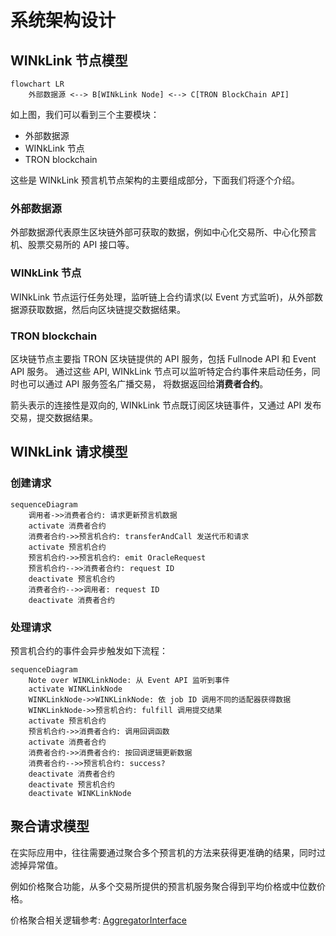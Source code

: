 # 系统架构设计
<!-- Architecture Overview -->

## WINkLink 节点模型

```mermaid
flowchart LR
    外部数据源 <--> B[WINkLink Node] <--> C[TRON BlockChain API]
```

如上图，我们可以看到三个主要模块：

* 外部数据源
* WINkLink 节点
* TRON blockchain

这些是 WINkLink 预言机节点架构的主要组成部分，下面我们将逐个介绍。

### 外部数据源

外部数据源代表原生区块链外部可获取的数据，例如中心化交易所、中心化预言机、股票交易所的 API 接口等。

### WINkLink 节点

WINkLink 节点运行任务处理，监听链上合约请求(以 Event 方式监听)，从外部数据源获取数据，然后向区块链提交数据结果。

### TRON blockchain

区块链节点主要指 TRON 区块链提供的 API 服务，包括 Fullnode API 和 Event API 服务。
通过这些 API, WINkLink 节点可以监听特定合约事件来启动任务，同时也可以通过 API 服务签名广播交易，
将数据返回给**消费者合约**。

箭头表示的连接性是双向的, WINkLink 节点既订阅区块链事件，又通过 API 发布交易，提交数据结果。

## WINkLink 请求模型

### 创建请求

```mermaid
sequenceDiagram
    调用者->>消费者合约: 请求更新预言机数据
    activate 消费者合约
    消费者合约->>预言机合约: transferAndCall 发送代币和请求
    activate 预言机合约
    预言机合约->>预言机合约: emit OracleRequest
    预言机合约-->>消费者合约: request ID
    deactivate 预言机合约
    消费者合约-->>调用者: request ID
    deactivate 消费者合约
```

### 处理请求

预言机合约的事件会异步触发如下流程：

```mermaid
sequenceDiagram
    Note over WINKLinkNode: 从 Event API 监听到事件
    activate WINKLinkNode
    WINKLinkNode->>WINKLinkNode: 依 job ID 调用不同的适配器获得数据
    WINKLinkNode->>预言机合约: fulfill 调用提交结果
    activate 预言机合约
    预言机合约->>消费者合约: 调用回调函数
    activate 消费者合约
    消费者合约->>消费者合约: 按回调逻辑更新数据
    消费者合约-->>预言机合约: success?
    deactivate 消费者合约
    deactivate 预言机合约
    deactivate WINKLinkNode
```

## 聚合请求模型

在实际应用中，往往需要通过聚合多个预言机的方法来获得更准确的结果，同时过滤掉异常值。

例如价格聚合功能，从多个交易所提供的预言机服务聚合得到平均价格或中位数价格。

价格聚合相关逻辑参考: [AggregatorInterface](https://github.com/wink-link/winklink/blob/master/tvm-contracts/v1.0/TronUser.sol)
